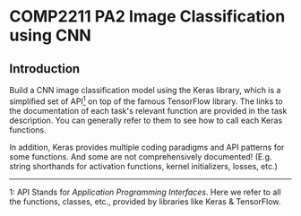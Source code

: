 # COMP2211 PA2 Image Classification using CNN

## Introduction

Build a CNN image classification model using the Keras library, which is a simplified set of API<a href="#API"><sup>1</sup></a> on top of the famous TensorFlow library.
The links to the documentation of each task's relevant function are provided in the task description.
You can generally refer to them to see how to call each Keras functions.

In addition, Keras provides multiple coding paradigms and API patterns for some functions.
And some are not comprehensively documented!
(E.g. string shorthands for activation functions, kernel initializers, losses, etc.)

---------

<a id="API">1</a>: API Stands for *Application Programming Interfaces*. Here we refer to all the functions, classes, etc., provided by libraries like Keras & TensorFlow.
